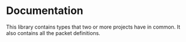 # Documentation

This library contains types that two or more projects have in common. It also contains all the packet definitions.
